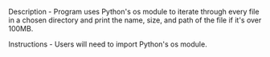 Description - Program uses Python's os module to iterate through every file
in a chosen directory and print the name, size, and path of the file if it's
over 100MB.

Instructions - Users will need to import Python's os module.
